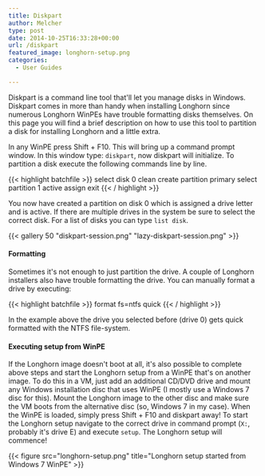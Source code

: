 ```yaml
---
title: Diskpart
author: Melcher
type: post
date: 2014-10-25T16:33:28+00:00
url: /diskpart
featured_image: longhorn-setup.png
categories:
  - User Guides

---
```

Diskpart is a command line tool that'll let you manage disks in Windows. Diskpart comes in more than handy when installing Longhorn since numerous Longhorn WinPEs have trouble formatting disks themselves. On this page you will find a brief description on how to use this tool to partition a disk for installing Longhorn and a little extra.

In any WinPE press Shift + F10. This will bring up a command prompt window. In this window type: `diskpart`, now diskpart will initialize. To partition a disk execute the following commands line by line.

{{< highlight batchfile >}}
select disk 0
clean
create partition primary
select partition 1
active
assign
exit
{{< / highlight >}}

You now have created a partition on disk 0 which is assigned a drive letter and is active. If there are multiple drives in the system be sure to select the correct disk. For a list of disks you can type `list disk`.

{{< gallery 50 "diskpart-session.png" "lazy-diskpart-session.png" >}}

#### Formatting

Sometimes it's not enough to just partition the drive. A couple of Longhorn installers also have trouble formatting the drive. You can manually format a drive by executing:

{{< highlight batchfile >}}
format fs=ntfs quick
{{< / highlight >}}

In the example above the drive you selected before (drive 0) gets quick formatted with the NTFS file-system.

#### Executing setup from WinPE

If the Longhorn image doesn't boot at all, it's also possible to complete above steps and start the Longhorn setup from a WinPE that's on another image. To do this in a VM, just add an additional CD/DVD drive and mount any Windows installation disc that uses WinPE (I mostly use a Windows 7 disc for this). Mount the Longhorn image to the other disc and make sure the VM boots from the alternative disc (so, Windows 7 in my case). When the WinPE is loaded, simply press Shift + F10 and diskpart away! To start the Longhorn setup navigate to the correct drive in command prompt (`X:`, probably it's drive E) and execute `setup`. The Longhorn setup will commence!

{{< figure src="longhorn-setup.png" title="Longhorn setup started from Windows 7 WinPE" >}}
